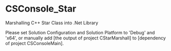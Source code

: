 # CSConsole_Star
Marshalling C++ Star Class into .Net Library

Please set Solution Configuration and Solution Platform to 'Debug' and 'x64', or manually add \[the output of project CStarMarshall\] to \[dependency of project CSConsoleMain\].
